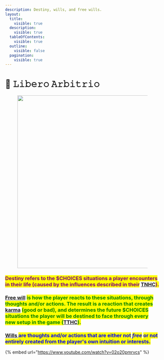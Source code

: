 ```yaml
---
description: Destiny, wills, and free wills.
layout:
  title:
    visible: true
  description:
    visible: true
  tableOfContents:
    visible: true
  outline:
    visible: false
  pagination:
    visible: true
---
```


# 🦅 𝙻𝚒𝚋𝚎𝚛𝚘 𝙰𝚛𝚋𝚒𝚝𝚛𝚒𝚘

<figure><img src="../../../../../.gitbook/assets/pexels-btgl-♡-3689688.jpg" alt="" width="563"><figcaption></figcaption></figure>

### <mark style="color:purple;">Destiny refers to the $CHOICES situations a player encounters in their life (caused by the influences described in their</mark> [TNHC](../../../astrology/the-usdchoice-of-astrology/the-hubble-chart-thc/birth-chart/)<mark style="color:purple;">).</mark>

### [Free will](../../../reality/the-usdchoice-of-reality/is-free-will-real/) <mark style="color:green;">is how the player reacts to these situations, through thoughts and/or actions. The result is a reaction that creates</mark> [karma](../manifesting/karma.md) <mark style="color:green;">(good or bad), and determines the future $CHOICES situations the player will be destined to face through every new setup in the game (</mark>[TTHC](../../../astrology/the-usdchoice-of-astrology/the-hubble-chart-thc/the-transit-hubble-chart-tthc.md)<mark style="color:green;">).</mark>

### [Wills ](../manifesting/undefined/)<mark style="color:blue;">are thoughts and/or actions that are either not</mark> <mark style="color:blue;"></mark>_<mark style="color:blue;">free</mark>_ <mark style="color:blue;"></mark><mark style="color:blue;">or not entirely created from the player's own intuition or interests.</mark>

{% embed url="https://www.youtube.com/watch?v=02o20pmrvcs" %}

